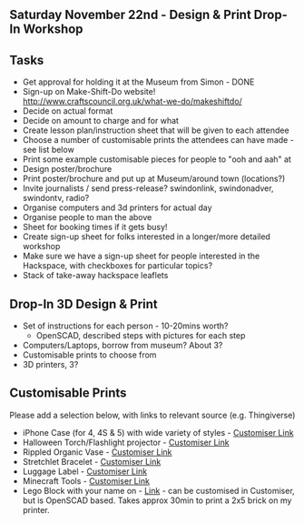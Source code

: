 ## Saturday November 22nd - Design & Print Drop-In Workshop

## Tasks

* Get approval for holding it at the Museum from Simon - DONE
* Sign-up on Make-Shift-Do website! http://www.craftscouncil.org.uk/what-we-do/makeshiftdo/
* Decide on actual format
* Decide on amount to charge and for what
* Create lesson plan/instruction sheet that will be given to each attendee
* Choose a number of customisable prints the attendees can have made - see list below
* Print some example customisable pieces for people to "ooh and aah" at
* Design poster/brochure
* Print poster/brochure and put up at Museum/around town (locations?)
* Invite journalists / send press-release? swindonlink, swindonadver, swindontv, radio?
* Organise computers and 3d printers for actual day
* Organise people to man the above
* Sheet for booking times if it gets busy!
* Create sign-up sheet for folks interested in a longer/more detailed workshop
* Make sure we have a sign-up sheet for people interested in the Hackspace, with checkboxes for particular topics?
* Stack of take-away hackspace leaflets

## Drop-In 3D Design & Print

* Set of instructions for each person - 10-20mins worth?
    * OpenSCAD, described steps with pictures for each step
* Computers/Laptops, borrow from museum? About 3?
* Customisable prints to choose from
* 3D printers, 3?


## Customisable Prints

Please add a selection below, with links to relevant source (e.g. Thingiverse)

* iPhone Case (for 4, 4S & 5) with wide variety of styles - [Customiser Link](http://www.thingiverse.com/apps/customizer/run?thing_id=40703&code=f72f4ff762301c8e0e6012da841874d3)
* Halloween Torch/Flashlight projector - [Customiser Link](http://customizer.makerbot.com/things/494174/files/817292)
* Rippled Organic Vase - [Customiser Link](http://www.thingiverse.com/apps/customizer/run?thing_id=40703&code=859418cd1db974f1cd676078a992796d)
* Stretchlet Bracelet - [Customiser Link](http://www.thingiverse.com/apps/customizer/run?thing_id=57810&code=b2aa4f0ee3e0da5703c1e367aac9a20a)
* Luggage Label - [Customiser Link](http://www.thingiverse.com/apps/customizer/run?thing_id=175150&code=d3f2685b7ccb1bc1d17e1759d52f2a6b)
* Minecraft Tools - [Customiser Link](http://www.thingiverse.com/apps/customizer/run?thing_id=355060&code=3f5f821e43dc25a4215621c6ea4744d7)
* Lego Block with your name on - [Link](http://www.thingiverse.com/thing:340321) - can be customised in Customiser, but is OpenSCAD based.  Takes approx 30min to print a 2x5 brick on my printer.
